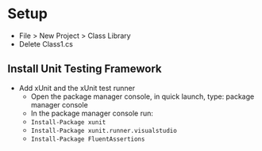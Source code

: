 # Setup

- File > New Project > Class Library
- Delete Class1.cs

## Install Unit Testing Framework

- Add xUnit and the xUnit test runner
	- Open the package manager console, in quick launch, type: package manager console
	- In the package manager console run: 
	- `Install-Package xunit`
	- `Install-Package xunit.runner.visualstudio`
	- `Install-Package FluentAssertions`